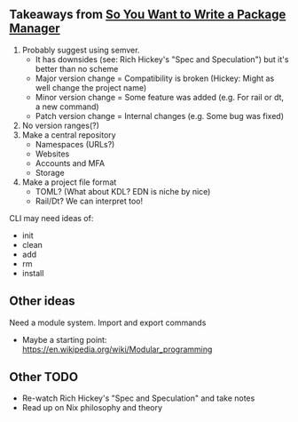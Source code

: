 ## Takeaways from [So You Want to Write a Package Manager](https://medium.com/@sdboyer/so-you-want-to-write-a-package-manager-4ae9c17d9527)

1. Probably suggest using semver.
    - It has downsides (see: Rich Hickey's "Spec and Speculation") but it's better than no scheme
    - Major version change = Compatibility is broken (Hickey: Might as well change the project name)
    - Minor version change = Some feature was added (e.g. For rail or dt, a new command)
    - Patch version change = Internal changes (e.g. Some bug was fixed)
2. No version ranges(?)
3. Make a central repository
    - Namespaces (URLs?)
    - Websites
    - Accounts and MFA
    - Storage    
4. Make a project file format
    - TOML? (What about KDL? EDN is niche by nice)
    - Rail/Dt? We can interpret too!

CLI may need ideas of:
- init
- clean
- add <dependency>
- rm <dependency>
- install <application>

## Other ideas

Need a module system. Import and export commands
- Maybe a starting point: https://en.wikipedia.org/wiki/Modular_programming

## Other TODO

- Re-watch Rich Hickey's "Spec and Speculation" and take notes
- Read up on Nix philosophy and theory
